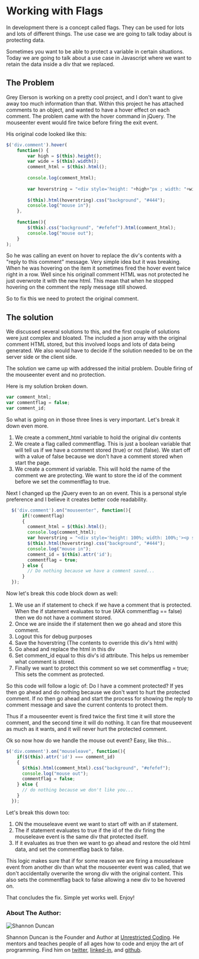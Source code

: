 # Working with Flags

In development there is a concept called flags. They can be used for lots and lots of different things. The use case we are going to talk today about is protecting data. 

Sometimes you want to be able to protect a variable in certain situations. Today we are going to talk about a use case in Javascript where we want to retain the data inside a div that we replaced.

## The Problem

Grey Elerson is working on a pretty cool project, and I don't want to give away too much information than that. Within this project he has attached comments to an object, and wanted to have a hover effect on each comment. The problem came with the hover command in jQuery. The mouseenter event would fire twice before firing the exit event.

His original code looked like this:

```javascript
$('div.comment').hover(
    function() { 
        var high = $(this).height();
        var wide = $(this).width();
        comment_html = $(this).html();
      
        console.log(comment_html);
      
        var hoverstring = "<div style='height: "+high+"px ; width: "+wide+"px ;'><p style='font-size: 30px; color: #efefef; text-align: center;position: relative; top: 50%;transform: translateY(-50%); opacity: 0.5;'>Reply</p></div>";
      
        $(this).html(hoverstring).css("background", "#444");
        console.log("mouse in");
    }, 
    
    function(){
        $(this).css("background", "#efefef").html(comment_html);
        console.log("mouse out");
    }
);
```

So he was calling an event on hover to replace the div's contents with a "reply to this comment" message. Very simple idea but it was breaking. When he was hovering on the item it sometimes fired the hover event twice right in a row. Well since his originall comment HTML was not protected he just overwrote it with the new html. This mean that when he stopped hovering on the comment the reply message still showed.

So to fix this we need to protect the original comment.

## The solution

We discussed several solutions to this, and the first couple of solutions were just complex and bloated. The included a json array with the original comment HTML stored, but this involved loops and lots of data being generated. We also would have to decide if the solution needed to be on the server side or the client side.

The solution we came up with addressed the initial problem. Double firing of the mouseenter event and no protection.

Here is my solution broken down.

```javascript
var comment_html;
var commentflag = false;
var comment_id;
````

So what is going on in those three lines is very important. Let's break it down even more.

1. We create a comment_html variable to hold the original div contents
2. We create a flag called commentflag. This is just a boolean variable that will tell us if we have a comment stored (true) or not (false). We start off with a value of false because we don't have a comment stored when start the page.
3. We create a comment id variable. This will hold the name of the comment we are protecting. We want to store the id of the comment before we set the commentflag to true.

Next I changed up the jQuery even to an on event. This is a personal style preference and I believe it creates better code readability.

```javascript
  $('div.comment').on("mouseenter", function(){
      if(!commentflag) 
      {
        comment_html = $(this).html();
        console.log(comment_html);
        var hoverstring = "<div style='height: 100%; width: 100%;'><p style='font-size: 30px; color: #efefef; text-align: center;position: relative; top: 50%;transform: translateY(-50%); opacity: 0.5;'>Reply</p></div>";
        $(this).html(hoverstring).css("background", "#444");
        console.log("mouse in");
        comment_id = $(this).attr('id');
        commentflag = true;
      } else {
        // Do nothing because we have a comment saved...
      }
  });
```

Now let's break this code block down as well:
1. We use an if statement to check if we have a comment that is protected. When the if statement evaluates to true (AKA commentflag == false) then we do not have a comment stored.
2. Once we are inside the if statement then we go ahead and store this comment.
3. Logout this for debug purposes
4. Save the hoverstring (The contents to override this div's html with)
5. Go ahead and replace the html in this div
6. Set comment_id equal to this div's id attribute. This helps us remember what comment is stored.
7. Finally we want to protect this comment so we set commentflag = true; This sets the comment as protected.

So this code will follow a logic of: Do I have a comment protected? If yes then go ahead and do nothing because we don't want to hurt the protected comment. If no then go ahead and start the process for showing the reply to comment message and save the current contents to protect them. 

Thus if a mouseenter event is fired twice the first time it will store the comment, and the second time it will do nothing. It can fire that mouseevent as much as it wants, and it will never hurt the protected comment.

Ok so now how do we handle the mouse out event? Easy, like this...

```javascript
$('div.comment').on("mouseleave", function(){
    if($(this).attr('id') === comment_id) 
    {
      $(this).html(comment_html).css("background", "#efefef");
      console.log("mouse out");
      commentflag = false;
    } else {
      // do nothing because we don't like you...
    }
  });
```

Let's break this down too:
1. ON the mouseleave event we want to start off with an if statement.
2. The if statement evaluates to true if the id of the div firing the mouseleave event is the same div that protected itself.
3. If it evaluates as true then we want to go ahead and restore the old html data, and set the commentflag back to false.

This logic makes sure that if for some reason we are firing a mouseleave event from another div than what the mouseenter event was called, that we don't accidentally overwrite the wrong div with the original content. This also sets the commentflag back to false allowing a new div to be hovered on.

That concludes the fix. Simple yet works well. Enjoy!

### About The Author:
![Shannon Duncan](https://pbs.twimg.com/profile_images/672481536826937344/GeAx6xl4_200x200.jpg)

Shannon Duncan is the Founder and Author at [Unrestricted Coding](http://unrestrictedcoding.com). He mentors and teaches people of all ages how to code and enjoy the art of programming. Find him on [twitter](https://twitter.com/bikemybodyback), [linked-in](https://www.linkedin.com/in/jsduncan98), and [github](https://github.com/shadowcodex).


